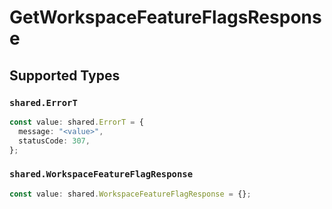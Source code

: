 # GetWorkspaceFeatureFlagsResponse


## Supported Types

### `shared.ErrorT`

```typescript
const value: shared.ErrorT = {
  message: "<value>",
  statusCode: 307,
};
```

### `shared.WorkspaceFeatureFlagResponse`

```typescript
const value: shared.WorkspaceFeatureFlagResponse = {};
```

